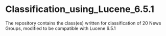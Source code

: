 # Classification_using_Lucene_6.5.1
The repository contains the class(es) written for classification of 20 News Groups, modified to be compatible with Lucene 6.5.1
